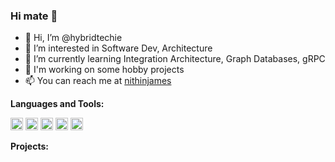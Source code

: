 ### Hi mate 👋

- 👋 Hi, I’m @hybridtechie
- 👀 I’m interested in Software Dev, Architecture
- 🌱 I’m currently learning Integration Architecture, Graph Databases, gRPC
- 💞️ I'm working on some hobby projects
- 📫 You can reach me at [nithinjames](https://www.linkedin.com/in/nithinjames/)

**Languages and Tools:**  

<code><img height="20" src="https://icon.horse/icon/dotnet.microsoft.com"></code>
<code><img height="20" src="https://icon.horse/icon/portal.azure.com"></code>
<code><img height="20" src="https://icon.horse/icon/python.org/)"></code>
<code><img height="20" src="https://icon.horse/icon/javascript.com"></code>
<code><img height="20" src="https://icon.horse/icon/visualstudio.microsoft.com"></code>

**Projects:**



